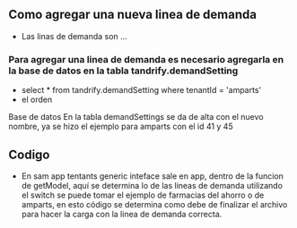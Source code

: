 ## Como agregar una nueva linea de demanda
- Las linas de demanda son ...

### Para agregar una linea de demanda es necesario agregarla en la base de datos en la tabla tandrify.demandSetting
- select * from tandrify.demandSetting where tenantId = 'amparts'
- el orden 

Base de datos
En la tabla demandSettings se da de alta con el nuevo nombre, ya se hizo el ejemplo para amparts con el id 41 y 45


## Codigo
- En sam app tentants generic inteface sale en app, dentro de la funcion de getModel, aquí se determina lo de las lineas de demanda utilizando el switch se puede tomar el ejemplo de farmacias del ahorro o de amparts, en esto código se determina como debe de finalizar el archivo para hacer la carga con la linea de demanda correcta.


